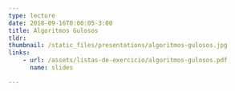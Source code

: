 ```yaml
---
type: lecture
date: 2018-09-16T0:00:05-3:00
title: Algoritmos Gulosos
tldr: 
thumbnail: /static_files/presentations/algoritmos-gulosos.jpg
links: 
    - url: /assets/listas-de-exercicio/algoritmos-gulosos.pdf
      name: slides

---
```


<!-- **Suggested Readings:**
- [Readings 1](http://example.com)
- [Readings 2](http://example.com) -->
